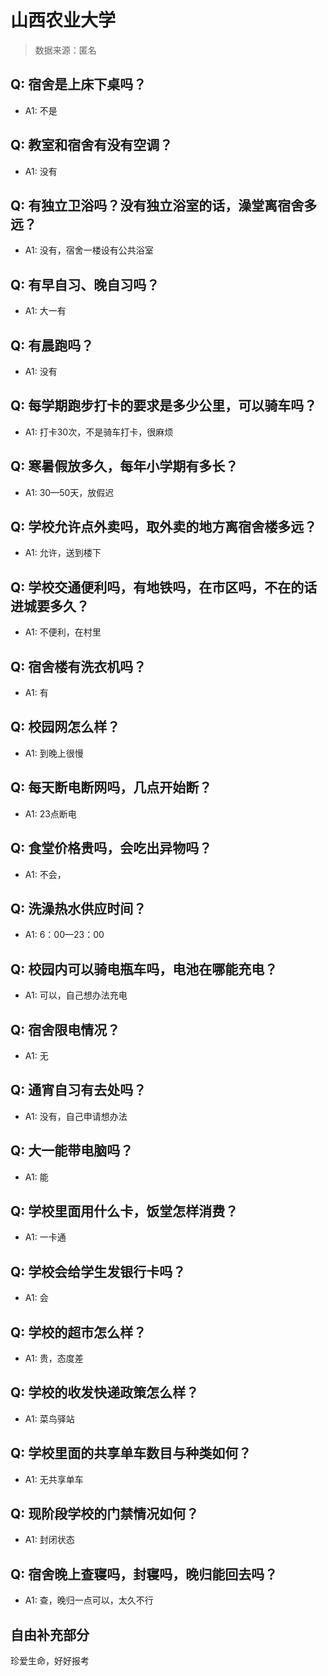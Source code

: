 # 山西农业大学

> 数据来源：匿名

## Q: 宿舍是上床下桌吗？

- A1: 不是

## Q: 教室和宿舍有没有空调？

- A1: 没有

## Q: 有独立卫浴吗？没有独立浴室的话，澡堂离宿舍多远？

- A1: 没有，宿舍一楼设有公共浴室

## Q: 有早自习、晚自习吗？

- A1: 大一有

## Q: 有晨跑吗？

- A1: 没有

## Q: 每学期跑步打卡的要求是多少公里，可以骑车吗？

- A1: 打卡30次，不是骑车打卡，很麻烦

## Q: 寒暑假放多久，每年小学期有多长？

- A1: 30—50天，放假迟

## Q: 学校允许点外卖吗，取外卖的地方离宿舍楼多远？

- A1: 允许，送到楼下

## Q: 学校交通便利吗，有地铁吗，在市区吗，不在的话进城要多久？

- A1: 不便利，在村里

## Q: 宿舍楼有洗衣机吗？

- A1: 有

## Q: 校园网怎么样？

- A1: 到晚上很慢

## Q: 每天断电断网吗，几点开始断？

- A1: 23点断电

## Q: 食堂价格贵吗，会吃出异物吗？

- A1: 不会，

## Q: 洗澡热水供应时间？

- A1: 6：00—23：00

## Q: 校园内可以骑电瓶车吗，电池在哪能充电？

- A1: 可以，自己想办法充电

## Q: 宿舍限电情况？

- A1: 无

## Q: 通宵自习有去处吗？

- A1: 没有，自己申请想办法

## Q: 大一能带电脑吗？

- A1: 能

## Q: 学校里面用什么卡，饭堂怎样消费？

- A1: 一卡通

## Q: 学校会给学生发银行卡吗？

- A1: 会

## Q: 学校的超市怎么样？

- A1: 贵，态度差

## Q: 学校的收发快递政策怎么样？

- A1: 菜鸟驿站

## Q: 学校里面的共享单车数目与种类如何？

- A1: 无共享单车

## Q: 现阶段学校的门禁情况如何？

- A1: 封闭状态

## Q: 宿舍晚上查寝吗，封寝吗，晚归能回去吗？

- A1: 查，晚归一点可以，太久不行

## 自由补充部分

珍爱生命，好好报考